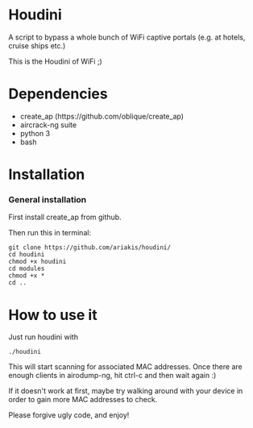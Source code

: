 # Houdini

A script to bypass a whole bunch of WiFi captive portals (e.g. at hotels, cruise ships etc.)

This is the Houdini of WiFi ;)

# Dependencies

<ul><li>create_ap (https://github.com/oblique/create_ap)</li>
<li>aircrack-ng suite</li>
<li>python 3</li>
<li>bash</li></ul>

# Installation

<h3>General installation</h3> 

First install create_ap from github.

Then run this in terminal:

<pre><code>git clone https://github.com/ariakis/houdini/
cd houdini
chmod +x houdini
cd modules
chmod +x *
cd ..</code></pre>

# How to use it

Just run houdini with

<pre><code>./houdini</code></pre>

This will start scanning for associated MAC addresses. Once there are enough clients in airodump-ng, hit ctrl-c and then wait again :)

If it doesn't work at first, maybe try walking around with your device in order to gain more MAC addresses to check.

Please forgive ugly code, and enjoy!
